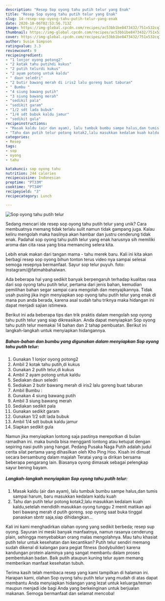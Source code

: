 ```yaml
---
description: "Resep Sop oyong tahu putih telur yang Enak"
title: "Resep Sop oyong tahu putih telur yang Enak"
slug: 14-resep-sop-oyong-tahu-putih-telur-yang-enak
date: 2020-10-06T02:53:56.713Z
image: https://img-global.cpcdn.com/recipes/ac53bb1be8473432/751x532cq70/sop-oyong-tahu-putih-telur-foto-resep-utama.jpg
thumbnail: https://img-global.cpcdn.com/recipes/ac53bb1be8473432/751x532cq70/sop-oyong-tahu-putih-telur-foto-resep-utama.jpg
cover: https://img-global.cpcdn.com/recipes/ac53bb1be8473432/751x532cq70/sop-oyong-tahu-putih-telur-foto-resep-utama.jpg
author: Susie Simpson
ratingvalue: 3.3
reviewcount: 9
recipeingredient:
- "1 lonjor oyong potong2"
- "2 kotak tahu putihdi kukus"
- "2 putih telurdi kukus"
- "2 ayam potong untuk kaldu"
- " daun seledri"
- "2 butir bawang merah di iris2 lalu goreng buat taburan"
- " Bumbu "
- "4 siung bawang putih"
- "3 siung bawang merah"
- "sedikit pala"
- "sedikit garam"
- "1/2 sdt lada bubuk"
- "1/4 sdt bubuk kaldu jamur"
- "sedikit gula"
recipeinstructions:
- "Masak kaldu (air dan ayam), lalu tumbuk bumbu sampe halus,dan tumis sampai harum, baru masukkan kedalam kaldu kuah"
- "Tahu dan putih telur potong kotak2,lalu masukkan kedalam kuah kaldu,setelah mendidih masukkan oyong tunggu 2 menit matikan api beri bawang merah d putih goreng. sop oyong saat buka tinggal panaskan sbntr saja,siap dihidangkan..."
categories:
- Resep
tags:
- sop
- oyong
- tahu

katakunci: sop oyong tahu 
nutrition: 244 calories
recipecuisine: Indonesian
preptime: "PT33M"
cooktime: "PT34M"
recipeyield: "3"
recipecategory: Lunch

---
```



![Sop oyong tahu putih telur](https://img-global.cpcdn.com/recipes/ac53bb1be8473432/751x532cq70/sop-oyong-tahu-putih-telur-foto-resep-utama.jpg)

Sedang mencari ide resep sop oyong tahu putih telur yang unik? Cara membuatnya memang tidak terlalu sulit namun tidak gampang juga. Kalau keliru mengolah maka hasilnya akan hambar dan justru cenderung tidak enak. Padahal sop oyong tahu putih telur yang enak harusnya sih memiliki aroma dan cita rasa yang bisa memancing selera kita.

Lebih enak makan dari tangan mama - tahu merek baru. Kali ini kita akan berbagi resep sop oyong bihun tonton terus video nya sampai selesai semoga resepnya bermanfaat. Sayur sop telur puyuh. foto: Instagram/@fatmahbahalwan.

Ada beberapa hal yang sedikit banyak berpengaruh terhadap kualitas rasa dari sop oyong tahu putih telur, pertama dari jenis bahan, kemudian pemilihan bahan segar sampai cara mengolah dan menyajikannya. Tidak usah pusing jika ingin menyiapkan sop oyong tahu putih telur yang enak di mana pun anda berada, karena asal sudah tahu triknya maka hidangan ini dapat menjadi sajian istimewa.


Berikut ini ada beberapa tips dan trik praktis dalam mengolah sop oyong tahu putih telur yang siap dikreasikan. Anda dapat menyiapkan Sop oyong tahu putih telur memakai 14 bahan dan 2 tahap pembuatan. Berikut ini langkah-langkah untuk menyiapkan hidangannya.

<!--inarticleads1-->

##### Bahan-bahan dan bumbu yang digunakan dalam menyiapkan Sop oyong tahu putih telur:

1. Gunakan 1 lonjor oyong potong2
1. Ambil 2 kotak tahu putih,di kukus
1. Gunakan 2 putih telur,di kukus
1. Ambil 2 ayam potong untuk kaldu
1. Sediakan  daun seledri
1. Sediakan 2 butir bawang merah di iris2 lalu goreng buat taburan
1. Ambil  Bumbu :
1. Gunakan 4 siung bawang putih
1. Ambil 3 siung bawang merah
1. Sediakan sedikit pala
1. Gunakan sedikit garam
1. Gunakan 1/2 sdt lada bubuk
1. Ambil 1/4 sdt bubuk kaldu jamur
1. Siapkan sedikit gula


Namun jika menyiapkan lontong saja pastinya merepotkan di bulan ramadhan ini. maka bunda bisa mengganti lontong atau ketupat dengan sepiring nasi putih yang hangat. Pedang Pusaka Naga Putih adalah judul cerita silat pertama yang dihasilkan oleh Kho Ping Hoo. Kisah ini dimuat secara bersambung dalam majalah Teratai yang ia dirikan bersama beberapa pengarang lain. Biasanya oyong dimasak sebagai pelengkap sayur bening bayam. 

<!--inarticleads2-->

##### Langkah-langkah menyiapkan Sop oyong tahu putih telur:

1. Masak kaldu (air dan ayam), lalu tumbuk bumbu sampe halus,dan tumis sampai harum, baru masukkan kedalam kaldu kuah
1. Tahu dan putih telur potong kotak2,lalu masukkan kedalam kuah kaldu,setelah mendidih masukkan oyong tunggu 2 menit matikan api beri bawang merah d putih goreng. sop oyong saat buka tinggal panaskan sbntr saja,siap dihidangkan...


Kali ini kami menghadirkan olahan oyong yang sedikit berbeda; resep sup oyong. Sayuran ini meski banyak manfaatnya, namun rasanya cenderung plain, sehingga menyebabkan orang malas mengolahnya. Mau tahu khasiat putih telur untuk kesehatan dan kecantikan? Putih telur sendiri memang sudah dikenal di kalangan para pegiat fitness (bodybuilder) karena kandungan protein alaminya yang sangat membantu dalam proses pembentukan badan. Baik putih ataupun kuning telur ayam memang memberikan manfaat kesehatan tubuh. 

Terima kasih telah membaca resep yang kami tampilkan di halaman ini. Harapan kami, olahan Sop oyong tahu putih telur yang mudah di atas dapat membantu Anda menyiapkan hidangan yang lezat untuk keluarga/teman maupun menjadi ide bagi Anda yang berkeinginan untuk berjualan makanan. Semoga bermanfaat dan selamat mencoba!
